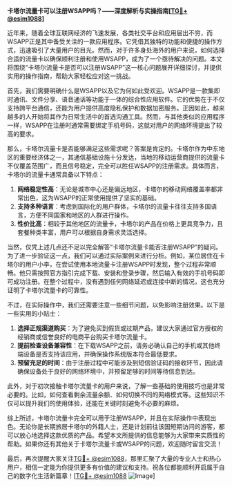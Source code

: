 **卡塔尔流量卡可以注册WSAPP吗？——深度解析与实操指南[[TG💪+ @esim1088](https://t.me/s/esim1088)]**

近年来，随着全球互联网经济的飞速发展，各类社交平台和应用层出不穷，而WSAPP正是其中备受关注的一款应用程序。它凭借其独特的功能和便捷的操作方式，迅速吸引了大量用户的目光。然而，对于许多身处海外的用户来说，如何选择合适的流量卡以确保顺利注册和使用WSAPP，成为了一个亟待解决的问题。本文将围绕“卡塔尔流量卡是否可以注册WSAPP”这一核心问题展开详细探讨，并提供实用的操作指南，帮助大家轻松应对这一挑战。

首先，我们需要明确什么是WSAPP以及它为何如此受欢迎。WSAPP是一款集即时通讯、文件分享、语音通话等功能于一体的综合性应用软件。它的优势在于不仅支持跨平台通信，还能为用户提供高度隐私保护和数据加密服务。正因如此，越来越多的人开始将其作为日常生活中的首选沟通工具。然而，与其他类似的应用程序一样，WSAPP在注册时通常需要绑定手机号码，这就对用户的网络环境提出了较高的要求。

那么，卡塔尔流量卡是否能够满足这些需求呢？答案是肯定的。卡塔尔作为中东地区的重要经济体之一，其通信基础设施十分发达，当地的移动运营商提供的流量卡不仅覆盖范围广，而且信号稳定，完全可以胜任WSAPP的注册需求。具体而言，卡塔尔的流量卡通常具备以下特点：

1. **网络稳定性高**：无论是城市中心还是偏远地区，卡塔尔的移动网络覆盖率都非常出色，这为WSAPP的正常使用提供了坚实的基础。
2. **支持多种语言**：考虑到国际化的用户群体，卡塔尔的流量卡往往支持多国语言，方便不同国家和地区的人群进行操作。
3. **性价比高**：相较于其他地区的流量卡，卡塔尔的产品在价格上更具竞争力，且套餐种类丰富，用户可以根据自身需求灵活选择。

当然，仅凭上述几点还不足以完全解答“卡塔尔流量卡能否注册WSAPP”的疑问。为了进一步验证这一点，我们可以通过实际案例来进行分析。例如，某位居住在卡塔尔的用户小李，在尝试使用本地流量卡注册WSAPP时发现，整个过程非常顺畅。他只需按照官方指引完成下载、安装和登录步骤，然后输入有效的手机号码即可成功注册。在整个过程中，没有遇到任何网络延迟或连接中断的情况，这也充分证明了卡塔尔流量卡的可靠性。

不过，在实际操作中，我们还需要注意一些细节问题，以免影响注册效果。以下是一些实用的小贴士：

1. **选择正规渠道购买**：为了避免买到假货或过期产品，建议大家通过官方授权的经销商或信誉良好的电商平台购买卡塔尔流量卡。
2. **提前检查设备兼容性**：在下载WSAPP之前，请务必确认自己的手机或其他终端设备是否支持该应用，并确保操作系统版本符合最低要求。
3. **预留充足的时间**：由于注册过程中可能涉及到短信验证码的接收环节，因此请确保设备处于良好的网络环境中，并预留足够的时间等待信息到达。

此外，对于初次接触卡塔尔流量卡的用户来说，了解一些基础的使用技巧也是非常必要的。比如，如何查看剩余流量余额、如何切换不同的网络模式等。这些知识不仅可以提升我们的使用体验，还能在关键时刻避免不必要的麻烦。

综上所述，卡塔尔流量卡完全可以用于注册WSAPP，并且在实际操作中表现出色。无论你是长期旅居卡塔尔的外籍人士，还是计划前往该国短期访问的游客，都可以放心地选择这款优质的产品。希望本文所提供的信息能够为大家带来实质性的帮助。如果你还有其他关于卡塔尔流量卡或WSAPP的问题，欢迎随时留言交流！

最后，再次提醒大家关注[TG💪+ @esim1088](https://t.me/s/esim1088)，那里汇聚了大量的专业人士和热心用户，相信一定能为你提供更多有价值的建议和支持。祝各位都能顺利开启属于自己的数字化生活新篇章！[[TG💪+ @esim1088](https://t.me/s/esim1088) ![Image](https://i.postimg.cc/4NQfJmqS/Snipaste-2025-05-13-00-14-12.png)]